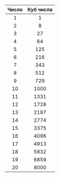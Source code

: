 | Число | Куб числа |
|:-----:|:---------:|
| 1     | 1         |
| 2     | 8         |
| 3     | 27        |
| 4     | 64        |
| 5     | 125       |
| 6     | 216       |
| 7     | 343       |
| 8     | 512       |
| 9     | 729       |
| 10    | 1000      |
| 11    | 1331      |
| 12    | 1728      |
| 13    | 2197      |
| 14    | 2774      |
| 15    | 3375      |
| 16    | 4096      |
| 17    | 4913      |
| 18    | 5832      |
| 19    | 6859      |
| 20    | 8000      |